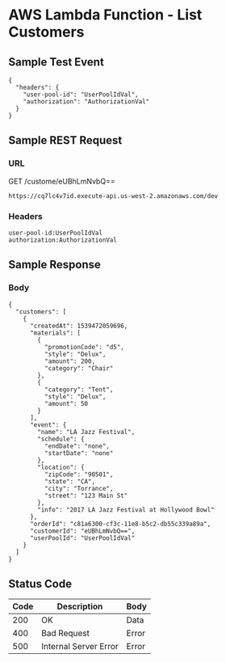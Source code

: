 # AWS Lambda Function - List Customers

## Sample Test Event
```
{
  "headers": {
    "user-pool-id": "UserPoolIdVal",
    "authorization": "AuthorizationVal"
  }
}
```

## Sample REST Request
### URL
GET /custome/eUBhLmNvbQ==
```
https://cq7lc4v7id.execute-api.us-west-2.amazonaws.com/dev
```
### Headers
```
user-pool-id:UserPoolIdVal
authorization:AuthorizationVal
```

## Sample Response
### Body
```
{
  "customers": [
    {
      "createdAt": 1539472059696,
      "materials": [
        {
          "promotionCode": "d5",
          "style": "Delux",
          "amount": 200,
          "category": "Chair"
        },
        {
          "category": "Tent",
          "style": "Delux",
          "amount": 50
        }
      ],
      "event": {
        "name": "LA Jazz Festival",
        "schedule": {
          "endDate": "none",
          "startDate": "none"
        },
        "location": {
          "zipCode": "90501",
          "state": "CA",
          "city": "Torrance",
          "street": "123 Main St"
        },
        "info": "2017 LA Jazz Festival at Hollywood Bowl"
      },
      "orderId": "c81a6300-cf3c-11e8-b5c2-db55c339a89a",
      "customerId": "eUBhLmNvbQ==",
      "userPoolId": "UserPoolIdVal"
    }
  ]
}
```
## Status Code
Code | Description | Body
------------ | ------------- | -----------
200 | OK | Data
400 | Bad Request | Error
500 | Internal Server Error |Error

